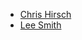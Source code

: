 - [Chris Hirsch](mailto:chris@base2technology.com)
- [Lee Smith](mailto:lee.smith@fundingcircle.com)

